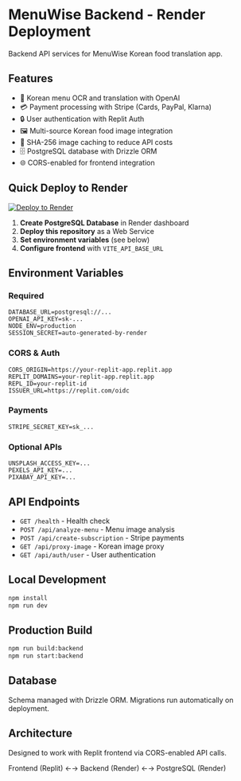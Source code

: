 # MenuWise Backend - Render Deployment

Backend API services for MenuWise Korean food translation app.

## Features

- 🍜 Korean menu OCR and translation with OpenAI
- 💳 Payment processing with Stripe (Cards, PayPal, Klarna)
- 🔒 User authentication with Replit Auth
- 🖼️ Multi-source Korean food image integration
- 💾 SHA-256 image caching to reduce API costs
- 🗄️ PostgreSQL database with Drizzle ORM
- 🌐 CORS-enabled for frontend integration

## Quick Deploy to Render

[![Deploy to Render](https://render.com/images/deploy-to-render-button.svg)](https://dashboard.render.com)

1. **Create PostgreSQL Database** in Render dashboard
2. **Deploy this repository** as a Web Service
3. **Set environment variables** (see below)
4. **Configure frontend** with `VITE_API_BASE_URL`

## Environment Variables

### Required
```
DATABASE_URL=postgresql://...
OPENAI_API_KEY=sk-...
NODE_ENV=production
SESSION_SECRET=auto-generated-by-render
```

### CORS & Auth
```
CORS_ORIGIN=https://your-replit-app.replit.app
REPLIT_DOMAINS=your-replit-app.replit.app
REPL_ID=your-replit-id
ISSUER_URL=https://replit.com/oidc
```

### Payments
```
STRIPE_SECRET_KEY=sk_...
```

### Optional APIs
```
UNSPLASH_ACCESS_KEY=...
PEXELS_API_KEY=...
PIXABAY_API_KEY=...
```

## API Endpoints

- `GET /health` - Health check
- `POST /api/analyze-menu` - Menu image analysis
- `POST /api/create-subscription` - Stripe payments
- `GET /api/proxy-image` - Korean image proxy
- `GET /api/auth/user` - User authentication

## Local Development

```bash
npm install
npm run dev
```

## Production Build

```bash
npm run build:backend
npm run start:backend
```

## Database

Schema managed with Drizzle ORM. Migrations run automatically on deployment.

## Architecture

Designed to work with Replit frontend via CORS-enabled API calls.

Frontend (Replit) ←→ Backend (Render) ←→ PostgreSQL (Render)